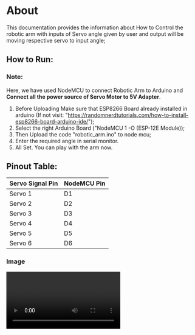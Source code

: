 # About
This documentation provides the information about How to Control the robotic arm with inputs of Servo angle given by user and output will be moving respective servo to input angle;

## How to Run:
### Note:
Here, we have used NodeMCU to connect Robotic Arm to Arduino and **Connect all the power source of Servo Motor to 5V Adapter**.

1. Before Uploading Make sure that ESP8266 Board already installed in arduino (If not visit: "https://randomnerdtutorials.com/how-to-install-esp8266-board-arduino-ide/");
2. Select the right Arduino Board ("NodeMCU 1 -O (ESP-12E Module));
3. Then Upload the code "robotic_arm.ino" to node mcu;
4. Enter the required angle in serial monitor.
5. All Set. You can play with the arm now.

## Pinout Table:
| Servo Signal Pin |  NodeMCU Pin |
| ---------------- | --------------|  
|      Servo 1     |       D1      |
|      Servo 2     |       D2      |
|      Servo 3     |       D3      |
|      Servo 4     |       D4      |
|      Servo 5     |       D5      |
|      Servo 6     |       D6      |

### Image



<video controls loop>
  <source src="medias/arm(1).gif" type="video/mp4">
</video>


